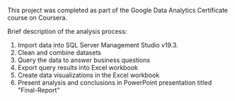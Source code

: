 This project was completed as part of the Google Data Analytics Certificate course on Coursera. 

Brief description of the analysis process:
1. Import data into SQL Server Management Studio v19.3.
2. Clean and combine datasets
3. Query the data to answer business questions
4. Export query results into Excel workbook
5. Create data visualizations in the Excel workbook
6. Present analysis and conclusions in PowerPoint presentation titled "Final-Report"
